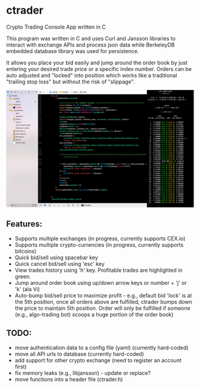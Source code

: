 # ctrader
Crypto Trading Console App written in C

This program was written in C and uses Curl and Jansson libraries to interact with exchange APIs and process json data while BerkeleyDB embedded database library was used for persistence.

It allows you place your bid easily and jump around the order book by just entering your desired trade price or a specific index number. Orders can be auto adjusted and "locked" into position which works like a traditional "trailing stop loss" but without the risk of "slippage".

![](ctrader.png)

## Features:
* Supports multiple exchanges (in progress, currently supports CEX.io)
* Supports multiple crypto-currencies (in progress, currently supports bitcoins)
* Quick bid/sell using spacebar key
* Quick cancel bid/sell using 'esc' key
* View trades history using 'h' key. Profitable trades are highlighted in green.
* Jump around order book using up/down arrow keys or number + 'j' or 'k' (ala Vi)
* Auto-bump bid/sell price to maximize profit - e.g., default bid 'lock' is at the 5th position, once all orders above are fulfilled, ctrader bumps down the price to maintain 5th position. Order will only be fulfilled if someone (e.g., algo-trading bot) scoops a huge portion of the order book)


## TODO:
* move authentication data to a config file (yaml) (currently hard-coded)
* move all API urls to database (currently hard-coded)
* add support for other crypto exchange (need to register an account first)
* fix memory leaks (e.g., libjansson) - update or replace?
* move functions into a header file (ctrader.h)
